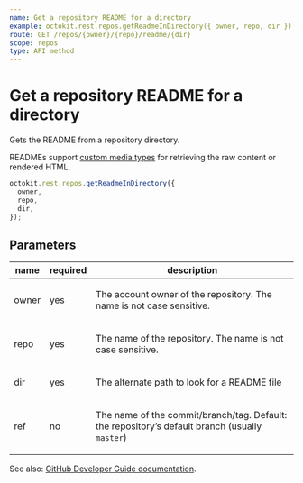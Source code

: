 ```yaml
---
name: Get a repository README for a directory
example: octokit.rest.repos.getReadmeInDirectory({ owner, repo, dir })
route: GET /repos/{owner}/{repo}/readme/{dir}
scope: repos
type: API method
---
```


# Get a repository README for a directory

Gets the README from a repository directory.

READMEs support [custom media types](https://docs.github.com/rest/reference/repos#custom-media-types) for retrieving the raw content or rendered HTML.

```js
octokit.rest.repos.getReadmeInDirectory({
  owner,
  repo,
  dir,
});
```

## Parameters

<table>
  <thead>
    <tr>
      <th>name</th>
      <th>required</th>
      <th>description</th>
    </tr>
  </thead>
  <tbody>
    <tr><td>owner</td><td>yes</td><td>

The account owner of the repository. The name is not case sensitive.

</td></tr>
<tr><td>repo</td><td>yes</td><td>

The name of the repository. The name is not case sensitive.

</td></tr>
<tr><td>dir</td><td>yes</td><td>

The alternate path to look for a README file

</td></tr>
<tr><td>ref</td><td>no</td><td>

The name of the commit/branch/tag. Default: the repository’s default branch (usually `master`)

</td></tr>
  </tbody>
</table>

See also: [GitHub Developer Guide documentation](https://docs.github.com/rest/reference/repos#get-a-repository-directory-readme).
